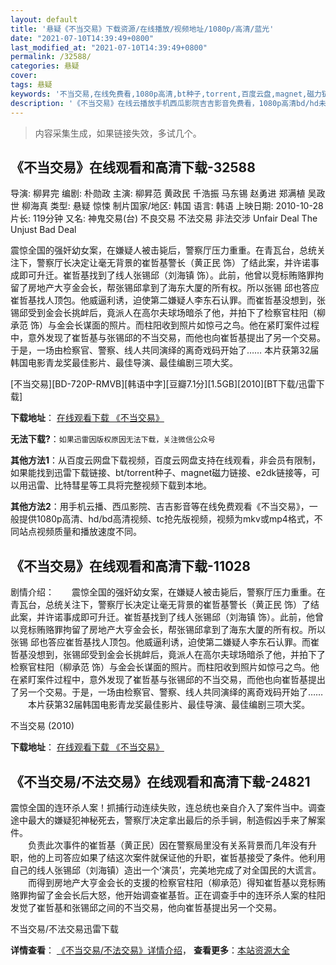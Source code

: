 ```yaml
---
layout: default
title: '悬疑《不当交易》下载资源/在线播放/视频地址/1080p/高清/蓝光'
date: "2021-07-10T14:39:49+0800"
last_modified_at: "2021-07-10T14:39:49+0800"
permalink: /32588/
categories: 悬疑
cover:
tags: 悬疑
keywords: '不当交易,在线免费看,1080p高清,bt种子,torrent,百度云盘,magnet,磁力链,迅雷下载资源'
description: '《不当交易》在线云播放手机西瓜影院吉吉影音免费看，1080p高清bd/hd未删减完整版和tc抢先枪版，mkv/mp4格式，附带bt/torrent种子、magnet/磁力链、百度云盘、网盘资源迅雷下载链接'
---
```


>内容采集生成，如果链接失效，多试几个。


## 《不当交易》在线观看和高清下载-32588

导演: 柳昇完 编剧: 朴勋政 主演: 柳昇范 黄政民 千浩振 马东锡 赵勇进 郑满植 吴政世 柳海真 类型: 悬疑 惊悚 制片国家/地区: 韩国 语言: 韩语 上映日期: 2010-10-28 片长: 119分钟 又名: 神鬼交易(台) 不良交易 不法交易 非法交涉 Unfair Deal The Unjust Bad Deal

震惊全国的强奸幼女案，在嫌疑人被击毙后，警察厅压力重重。在青瓦台，总统关注下，警察厅长决定让毫无背景的崔哲基警长（黄正民 饰）了结此案，并许诺事成即可升迁。崔哲基找到了线人张锡邱（刘海镇 饰）。此前，他曾以竞标贿赂罪拘留了房地产大亨金会长，帮张锡邱拿到了海东大厦的所有权。所以张锡 邱也答应崔哲基找人顶包。他威逼利诱，迫使第二嫌疑人李东石认罪。而崔哲基没想到，张锡邱受到金会长挑衅后，竟派人在高尔夫球场暗杀了他，并拍下了检察官柱阳（柳承范 饰）与金会长谋面的照片。而柱阳收到照片如惊弓之鸟。他在紧盯案件过程中，意外发现了崔哲基与张锡邱的不当交易，而他也向崔哲基提出了另一个交易。于是，一场由检察官、警察、线人共同演绎的离奇戏码开始了…… 本片获第32届韩国电影青龙奖最佳影片、最佳导演、最佳编剧三项大奖。


[不当交易][BD-720P-RMVB][韩语中字][豆瓣7.1分][1.5GB][2010][BT下载/迅雷下载]

**下载地址**： [在线观看下载 《不当交易》](https://www.btdx8.com/torrent/the_unjust_2010.html) 


**无法下载?**：`如果迅雷因版权原因无法下载，关注微信公众号 `

**其他方法1**：从百度云网盘下载视频，百度云网盘支持在线观看，非会员有限制，如果能找到迅雷下载链接、bt/torrent种子、magnet磁力链接、e2dk链接等，可以用迅雷、比特彗星等工具将完整视频下载到本地。

**其他方法2**：用手机云播、西瓜影院、吉吉影音等在线免费观看《不当交易》，一般提供1080p高清、hd/bd高清视频、tc抢先版视频，视频为mkv或mp4格式，不同站点视频质量和播放速度不同。


## 《不当交易》在线观看和高清下载-11028

剧情介绍：　　震惊全国的强奸幼女案，在嫌疑人被击毙后，警察厅压力重重。在青瓦台，总统关注下，警察厅长决定让毫无背景的崔哲基警长（黄正民 饰）了结此案，并许诺事成即可升迁。崔哲基找到了线人张锡邱（刘海镇 饰）。此前，他曾以竞标贿赂罪拘留了房地产大亨金会长，帮张锡邱拿到了海东大厦的所有权。所以张锡 邱也答应崔哲基找人顶包。他威逼利诱，迫使第二嫌疑人李东石认罪。而崔哲基没想到，张锡邱受到金会长挑衅后，竟派人在高尔夫球场暗杀了他，并拍下了检察官柱阳（柳承范 饰）与金会长谋面的照片。而柱阳收到照片如惊弓之鸟。他在紧盯案件过程中，意外发现了崔哲基与张锡邱的不当交易，而他也向崔哲基提出了另一个交易。于是，一场由检察官、警察、线人共同演绎的离奇戏码开始了…… 　　本片获第32届韩国电影青龙奖最佳影片、最佳导演、最佳编剧三项大奖。


不当交易 (2010)

**下载地址**： [在线观看下载 《不当交易》](https://www.btbtdy.me/btdy/dy8013.html) 


## 《不当交易/不法交易》在线观看和高清下载-24821

震惊全国的连环杀人案！抓捕行动连续失败，连总统也亲自介入了案件当中。调查途中最大的嫌疑犯神秘死去，警察厅决定拿出最后的杀手锏，制造假凶手来了解案件。<br />　　负责此次事件的崔哲基（黄正民）因在警察局里没有关系背景而几年没有升职，他的上司答应如果了结这次案件就保证他的升职，崔哲基接受了条件。他利用自己的线人张锡邱（刘海镇）造出一个&lsquo;演员’，完美地完成了对全国民的大谎言。<br />　　而得到房地产大亨金会长的支援的检察官柱阳（柳承范）得知崔哲基以竞标贿赂罪拘留了金会长后大怒，他开始调查崔基哲。正在调查手中的连环杀人案的柱阳发觉了崔哲基和张锡邱之间的不当交易，他向崔哲基提出另一个交易。<br />


不当交易/不法交易迅雷下载

**详情查看**： [《不当交易/不法交易》详情介绍](/movie/24821/)， **查看更多**：[本站资源大全](/movie/t/all/)

